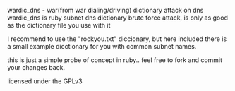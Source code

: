 wardic_dns - war(from war dialing/driving) dictionary attack on dns
wardic_dns is ruby  subnet dns dictionary brute force attack, is only as good as the dictionary file you use with it

I recommend to use the "rockyou.txt" diccionary, but here included there is a small example dicctionary for you with common subnet names.

this is just a simple probe of concept in ruby.. feel free to fork and commit your changes back.

licensed under the GPLv3
